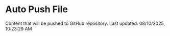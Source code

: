 # Auto Push File

Content that will be pushed to GitHub repository.
Last updated: 08/10/2025, 10:23:29 AM